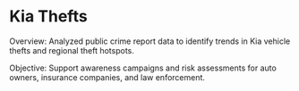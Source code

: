 # Kia Thefts
Overview:
Analyzed public crime report data to identify trends in Kia vehicle thefts and regional theft hotspots.

Objective:
Support awareness campaigns and risk assessments for auto owners, insurance companies, and law enforcement.
